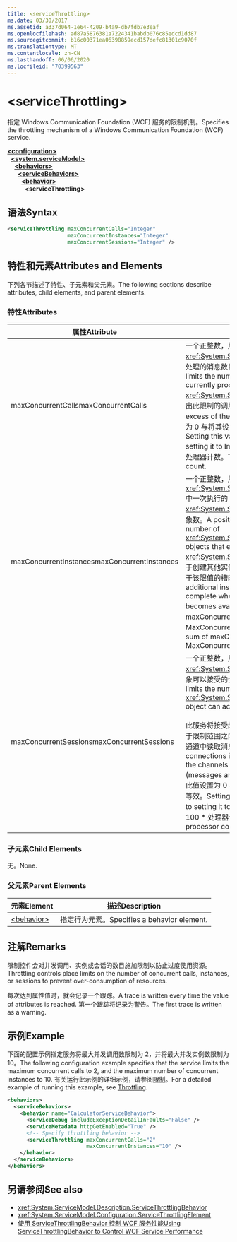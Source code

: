 ```yaml
---
title: <serviceThrottling>
ms.date: 03/30/2017
ms.assetid: a337d064-1e64-4209-b4a9-db7fdb7e3eaf
ms.openlocfilehash: ad87a5876381a7224341babdb076c85edcd1dd87
ms.sourcegitcommit: b16c00371ea06398859ecd157defc81301c9070f
ms.translationtype: MT
ms.contentlocale: zh-CN
ms.lasthandoff: 06/06/2020
ms.locfileid: "70399563"
---
```

# \<serviceThrottling>
<span data-ttu-id="eec12-101">指定 Windows Communication Foundation (WCF) 服务的限制机制。</span><span class="sxs-lookup"><span data-stu-id="eec12-101">Specifies the throttling mechanism of a Windows Communication Foundation (WCF) service.</span></span>  
  
[**\<configuration>**](../configuration-element.md)\
&nbsp;&nbsp;[**\<system.serviceModel>**](system-servicemodel.md)\
&nbsp;&nbsp;&nbsp;&nbsp;[**\<behaviors>**](behaviors.md)\
&nbsp;&nbsp;&nbsp;&nbsp;&nbsp;&nbsp;[**\<serviceBehaviors>**](servicebehaviors.md)\
&nbsp;&nbsp;&nbsp;&nbsp;&nbsp;&nbsp;&nbsp;&nbsp;[**\<behavior>**](behavior-of-servicebehaviors.md)\
&nbsp;&nbsp;&nbsp;&nbsp;&nbsp;&nbsp;&nbsp;&nbsp;&nbsp;&nbsp;**\<serviceThrottling>**  
  
## <a name="syntax"></a><span data-ttu-id="eec12-102">语法</span><span class="sxs-lookup"><span data-stu-id="eec12-102">Syntax</span></span>  
  
```xml  
<serviceThrottling maxConcurrentCalls="Integer"
                   maxConcurrentInstances="Integer"
                   maxConcurrentSessions="Integer" />
```  
  
## <a name="attributes-and-elements"></a><span data-ttu-id="eec12-103">特性和元素</span><span class="sxs-lookup"><span data-stu-id="eec12-103">Attributes and Elements</span></span>  
 <span data-ttu-id="eec12-104">下列各节描述了特性、子元素和父元素。</span><span class="sxs-lookup"><span data-stu-id="eec12-104">The following sections describe attributes, child elements, and parent elements.</span></span>  
  
### <a name="attributes"></a><span data-ttu-id="eec12-105">特性</span><span class="sxs-lookup"><span data-stu-id="eec12-105">Attributes</span></span>  
  
|<span data-ttu-id="eec12-106">属性</span><span class="sxs-lookup"><span data-stu-id="eec12-106">Attribute</span></span>|<span data-ttu-id="eec12-107">说明</span><span class="sxs-lookup"><span data-stu-id="eec12-107">Description</span></span>|  
|---------------|-----------------|  
|<span data-ttu-id="eec12-108">maxConcurrentCalls</span><span class="sxs-lookup"><span data-stu-id="eec12-108">maxConcurrentCalls</span></span>|<span data-ttu-id="eec12-109">一个正整数，用于限制当前在整个 <xref:System.ServiceModel.ServiceHost> 中处理的消息数目。</span><span class="sxs-lookup"><span data-stu-id="eec12-109">A positive integer that limits the number of messages that currently process across a <xref:System.ServiceModel.ServiceHost>.</span></span> <span data-ttu-id="eec12-110">超出此限制的调用将在队列中排队。</span><span class="sxs-lookup"><span data-stu-id="eec12-110">Calls in excess of the limit are queued.</span></span> <span data-ttu-id="eec12-111">将此值设置为 0 与将其设置为 Int32.MaxValue 等效。</span><span class="sxs-lookup"><span data-stu-id="eec12-111">Setting this value to 0 is equivalent to setting it to Int32.MaxValue.</span></span> <span data-ttu-id="eec12-112">默认值是 16 \* 处理器计数。</span><span class="sxs-lookup"><span data-stu-id="eec12-112">The default is 16 \* processor count.</span></span>|  
|<span data-ttu-id="eec12-113">maxConcurrentInstances</span><span class="sxs-lookup"><span data-stu-id="eec12-113">maxConcurrentInstances</span></span>|<span data-ttu-id="eec12-114">一个正整数，用于限制在整个 <xref:System.ServiceModel.InstanceContext> 中一次执行的 <xref:System.ServiceModel.ServiceHost> 对象数。</span><span class="sxs-lookup"><span data-stu-id="eec12-114">A positive integer that limits the number of <xref:System.ServiceModel.InstanceContext> objects that execute at one time across a <xref:System.ServiceModel.ServiceHost>.</span></span> <span data-ttu-id="eec12-115">用于创建其他实例的请求将会排队，并在出现低于该限值的槽时完成。</span><span class="sxs-lookup"><span data-stu-id="eec12-115">Requests to create additional instances are queued and complete when a slot below the limit becomes available.</span></span> <span data-ttu-id="eec12-116">默认值是 maxConcurrentSessions 和 MaxConcurrentCalls 的和</span><span class="sxs-lookup"><span data-stu-id="eec12-116">The default is the sum of maxConcurrentSessions and MaxConcurrentCalls</span></span>|  
|<span data-ttu-id="eec12-117">maxConcurrentSessions</span><span class="sxs-lookup"><span data-stu-id="eec12-117">maxConcurrentSessions</span></span>|<span data-ttu-id="eec12-118">一个正整数，用于限制 <xref:System.ServiceModel.ServiceHost> 对象可以接受的会话数。</span><span class="sxs-lookup"><span data-stu-id="eec12-118">A positive integer that limits the number of sessions a <xref:System.ServiceModel.ServiceHost> object can accept.</span></span><br /><br /> <span data-ttu-id="eec12-119">此服务将接受超出限制的连接，但是，只有处于限制范围之内的通道处于活动状态（会从此通道中读取消息）。</span><span class="sxs-lookup"><span data-stu-id="eec12-119">The service will accept connections in excess of the limit, but only the channels below the limit are active (messages are read from the channel).</span></span> <span data-ttu-id="eec12-120">将此值设置为 0 与将其设置为 Int32.MaxValue 等效。</span><span class="sxs-lookup"><span data-stu-id="eec12-120">Setting this value to 0 is equivalent to setting it to Int32.MaxValue.</span></span> <span data-ttu-id="eec12-121">默认值是 100 \* 处理器计数。</span><span class="sxs-lookup"><span data-stu-id="eec12-121">The default is 100 \* processor count.</span></span>|  
  
### <a name="child-elements"></a><span data-ttu-id="eec12-122">子元素</span><span class="sxs-lookup"><span data-stu-id="eec12-122">Child Elements</span></span>  
 <span data-ttu-id="eec12-123">无。</span><span class="sxs-lookup"><span data-stu-id="eec12-123">None.</span></span>  
  
### <a name="parent-elements"></a><span data-ttu-id="eec12-124">父元素</span><span class="sxs-lookup"><span data-stu-id="eec12-124">Parent Elements</span></span>  
  
|<span data-ttu-id="eec12-125">元素</span><span class="sxs-lookup"><span data-stu-id="eec12-125">Element</span></span>|<span data-ttu-id="eec12-126">描述</span><span class="sxs-lookup"><span data-stu-id="eec12-126">Description</span></span>|  
|-------------|-----------------|  
|[\<behavior>](behavior-of-endpointbehaviors.md)|<span data-ttu-id="eec12-127">指定行为元素。</span><span class="sxs-lookup"><span data-stu-id="eec12-127">Specifies a behavior element.</span></span>|  
  
## <a name="remarks"></a><span data-ttu-id="eec12-128">注解</span><span class="sxs-lookup"><span data-stu-id="eec12-128">Remarks</span></span>  
 <span data-ttu-id="eec12-129">限制控件会对并发调用、实例或会话的数目施加限制以防止过度使用资源。</span><span class="sxs-lookup"><span data-stu-id="eec12-129">Throttling controls place limits on the number of concurrent calls, instances, or sessions to prevent over-consumption of resources.</span></span>  
  
 <span data-ttu-id="eec12-130">每次达到属性值时，就会记录一个跟踪。</span><span class="sxs-lookup"><span data-stu-id="eec12-130">A trace is written every time the value of attributes is reached.</span></span> <span data-ttu-id="eec12-131">第一个跟踪将记录为警告。</span><span class="sxs-lookup"><span data-stu-id="eec12-131">The first trace is written as a warning.</span></span>  
  
## <a name="example"></a><span data-ttu-id="eec12-132">示例</span><span class="sxs-lookup"><span data-stu-id="eec12-132">Example</span></span>  
 <span data-ttu-id="eec12-133">下面的配置示例指定服务将最大并发调用数限制为 2，并将最大并发实例数限制为 10。</span><span class="sxs-lookup"><span data-stu-id="eec12-133">The following configuration example specifies that the service limits the maximum concurrent calls to 2, and the maximum number of concurrent instances to 10.</span></span> <span data-ttu-id="eec12-134">有关运行此示例的详细示例，请参阅[限制](../../../wcf/samples/throttling.md)。</span><span class="sxs-lookup"><span data-stu-id="eec12-134">For a detailed example of running this example, see [Throttling](../../../wcf/samples/throttling.md).</span></span>  
  
```xml  
<behaviors>
  <serviceBehaviors>
    <behavior name="CalculatorServiceBehavior">
      <serviceDebug includeExceptionDetailInFaults="False" />
      <serviceMetadata httpGetEnabled="True" />
      <!-- Specify throttling behavior -->
      <serviceThrottling maxConcurrentCalls="2"
                         maxConcurrentInstances="10" />
    </behavior>
  </serviceBehaviors>
</behaviors>
```  
  
## <a name="see-also"></a><span data-ttu-id="eec12-135">另请参阅</span><span class="sxs-lookup"><span data-stu-id="eec12-135">See also</span></span>

- <xref:System.ServiceModel.Description.ServiceThrottlingBehavior>
- <xref:System.ServiceModel.Configuration.ServiceThrottlingElement>
- [<span data-ttu-id="eec12-136">使用 ServiceThrottlingBehavior 控制 WCF 服务性能</span><span class="sxs-lookup"><span data-stu-id="eec12-136">Using ServiceThrottlingBehavior to Control WCF Service Performance</span></span>](../../../wcf/feature-details/using-servicethrottlingbehavior-to-control-wcf-service-performance.md)
